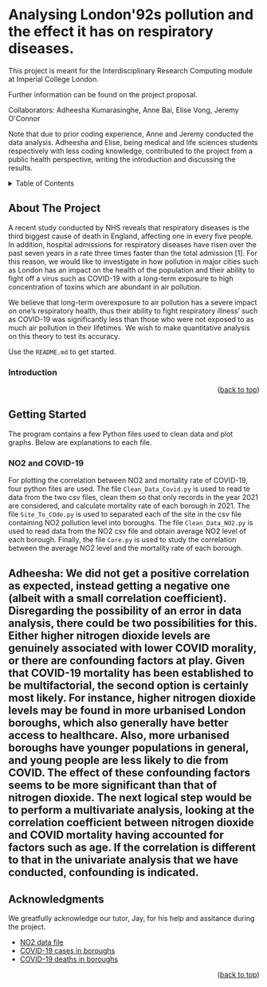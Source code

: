 # Analysing London\'92s pollution and the effect it has on respiratory diseases. 

This project is meant for the Interdisciplinary Research Computing module at Imperial College London. 

Further information can be found on the project proposal. 

Collaborators: Adheesha Kumarasinghe, Anne Bai, Elise Vong, Jeremy O'Connor

Note that due to prior coding experience, Anne and Jeremy conducted the data analysis. Adheesha and Elise, being medical and life sciences students respectively with less coding knowledge, contributed to the project from a public health perspective, writing the introduction and discussing the results. 


<!-- TABLE OF CONTENTS -->
<details>
  <summary>Table of Contents</summary>
  <ol>
    <li>
      <a href="#about-the-project">About The Project</a>
      <ul>
        <li><a href="#Introduction"Introduction</a></li>
      </ul>
    </li>
    <li>
      <a href="#getting-started">Getting Started</a>
      <ul>
        <li><a href="#NO2 and COVID-19">NO2 and COVID-19</a></li>
      </ul>
    </li>
    <li>
        <li><a href="#Discussion">Discussion</a></li>
    </li>
    <li><a href="#acknowledgments">Acknowledgments</a></li>
  </ol>
</details>



<!-- ABOUT THE PROJECT -->
## About The Project

A recent study conducted by NHS reveals that respiratory diseases is the third biggest cause of death in England, affecting one in every five people. In addition, hospital admissions for respiratory diseases have risen over the past seven years in a rate three times faster than the total admission [1]. For this reason, we would like to investigate in how pollution in major cities such as London has an impact on the health of the population and their ability to fight off a virus such as COVID-19 with a long-term exposure to high concentration of toxins which are abundant in air pollution. 

We believe that long-term overexposure to air pollution has a severe impact on one’s respiratory health, thus their ability to fight respiratory illness’ such as COVID-19 was significantly less than those who were not exposed to as much air pollution in their lifetimes. We wish to make quantitative analysis on this theory to test its accuracy. 

Use the `README.md` to get started.

### Introduction

<p align="right">(<a href="#readme-top">back to top</a>)</p>




<!-- GETTING STARTED -->
## Getting Started

The program contains a few Python files used to clean data and plot graphs. Below are explanations to each file.

### NO2 and COVID-19

For plotting the correlation between NO2 and mortality rate of COVID-19, four python files are used. The file `Clean_Data_Covid.py` is used to read te data from the two csv files, clean them so that only records in the year 2021 are considered, and calculate mortality rate of each borough in 2021. The file `Site_To_COde.py` is used to separated each of the site in the csv file containing NO2 pollution level into boroughs. The file `Clean_Data_NO2.py` is used to read data from the NO2 csv file and obtain average NO2 level of each borough. Finally, the file `Core.py` is used to study the correlation between the average NO2 level and the mortality rate of each borough.


<!-- DISCUSSION -->
## Adheesha: We did not get a positive correlation as expected, instead getting a negative one (albeit with a small correlation coefficient). Disregarding the possibility of an error in data analysis, there could be two possibilities for this. Either higher nitrogen dioxide levels are genuinely associated with lower COVID morality, or there are confounding factors at play. Given that COVID-19 mortality has been established to be multifactorial, the second option is certainly most likely. For instance, higher nitrogen dioxide levels may be found in more urbanised London boroughs, which also generally have better access to healthcare. Also, more urbanised boroughs have younger populations in general, and young people are less likely to die from COVID. The effect of these confounding factors seems to be more significant than that of nitrogen dioxide. The next logical step would be to perform a multivariate analysis, looking at the correlation coefficient between nitrogen dioxide and COVID mortality having accounted for factors such as age. If the correlation is different to that in the univariate analysis that we have conducted, confounding is indicated.

<!-- ACKNOWLEDGMENTS -->
## Acknowledgments

We greatfully acknowledge our tutor, Jay, for his help and assitance during the project.

* [NO2 data file](https://www.londonair.org.uk/london/asp/datadownload.asp)
* [COVID-19 cases in boroughs](https://data.london.gov.uk/dataset/coronavirus--covid-19--cases)
* [COVID-19 deaths in boroughs](https://data.london.gov.uk/dataset/coronavirus--covid-19--deaths)

<p align="right">(<a href="#readme-top">back to top</a>)</p>

